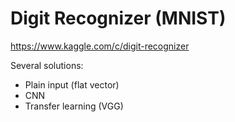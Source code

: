 # Digit Recognizer (MNIST)

https://www.kaggle.com/c/digit-recognizer  

Several solutions:

* Plain input (flat vector)
* CNN
* Transfer learning (VGG)
